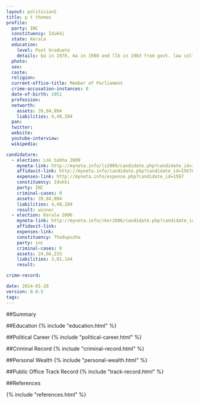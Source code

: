 ```yaml
---
layout: politician2
title: p t thomas
profile: 
  party: INC
  constituency: Idukki
  state: Kerala
  education: 
    level: Post Graduate
    details: ba in 1978, ma in 1980 and llb in 1983 from govt. law college,ernakulam,kerala university
  photo: 
  sex: 
  caste: 
  religion: 
  current-office-title: Member of Parliament
  crime-accusation-instances: 0
  date-of-birth: 1951
  profession: 
  networth: 
    assets: 39,84,094
    liabilities: 4,48,284
  pan: 
  twitter: 
  website: 
  youtube-interview: 
  wikipedia: 

candidature: 
  - election: Lok Sabha 2009
    myneta-link: http://myneta.info/ls2009/candidate.php?candidate_id=1567
    affidavit-link: http://myneta.info/candidate.php?candidate_id=1567&scan=original
    expenses-link: http://myneta.info/expense.php?candidate_id=1567
    constituency: Idukki 
    party: INC
    criminal-cases: 0
    assets: 39,84,094
    liabilities: 4,48,284
    result: winner 
  - election: Kerala 2006
    myneta-link: http://myneta.info//ker2006/candidate.php?candidate_id=160
    affidavit-link: 
    expenses-link: 
    constituency: Thodupuzha 
    party: inc
    criminal-cases: 0
    assets: 24,66,233
    liabilities: 3,01,144
    result:  

crime-record: 

date: 2014-01-28
version: 0.0.5
tags: 
---
```

##Summary


##Education
{% include "education.html" %}


##Political Career
{% include "political-career.html" %}


##Criminal Record
{% include "criminal-record.html" %}


##Personal Wealth
{% include "personal-wealth.html" %}


##Public Office Track Record
{% include "track-record.html" %}


##References


{% include "references.html" %}